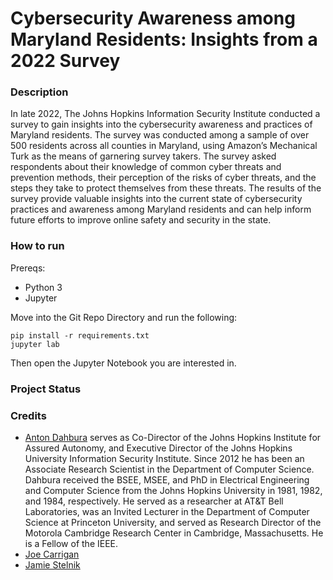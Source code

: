 # Cybersecurity Awareness among Maryland Residents: Insights from a 2022 Survey
### Description
In late 2022, The Johns Hopkins Information Security Institute conducted a survey to gain insights into the cybersecurity awareness and practices of Maryland residents. The survey was conducted among a sample of over 500 residents across all counties in Maryland, using Amazon’s Mechanical Turk as the means of garnering survey takers. The survey asked respondents about their knowledge of common cyber threats and prevention methods, their perception of the risks of cyber threats, and the steps they take to protect themselves from these threats. The results of the survey provide valuable insights into the current state of cybersecurity practices and awareness among Maryland residents and can help inform future efforts to improve online safety and security in the state.
### How to run
Prereqs:
- Python 3
- Jupyter

Move into the Git Repo Directory and run the following:
```
pip install -r requirements.txt
jupyter lab
```
Then open the Jupyter Notebook you are interested in.
### Project Status
### Credits
- [Anton Dahbura](https://engineering.jhu.edu/faculty/anton-dahbura/) serves as Co-Director of the Johns Hopkins Institute for Assured Autonomy, and Executive Director of the Johns Hopkins University Information Security Institute.  Since 2012 he has been an Associate Research Scientist in the Department of Computer Science.  Dahbura received the BSEE, MSEE, and PhD in Electrical Engineering and Computer Science from the Johns Hopkins University in 1981, 1982, and 1984, respectively.  He served as a researcher at AT&T Bell Laboratories, was an Invited Lecturer in the Department of Computer Science at Princeton University, and served as Research Director of the Motorola Cambridge Research Center in Cambridge, Massachusetts.  He is a Fellow of the IEEE.
- [Joe Carrigan](https://iaa.jhu.edu/people/joe-carrigan/)
- [Jamie Stelnik](https://www.linkedin.com/in/jamie-stelnik/)
